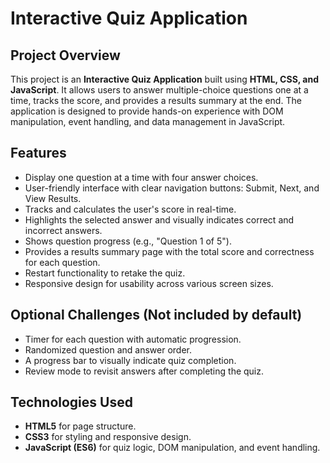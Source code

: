 # Interactive Quiz Application

## Project Overview

This project is an **Interactive Quiz Application** built using **HTML, CSS, and JavaScript**. It allows users to answer multiple-choice questions one at a time, tracks the score, and provides a results summary at the end. The application is designed to provide hands-on experience with DOM manipulation, event handling, and data management in JavaScript.

## Features

- Display one question at a time with four answer choices.
- User-friendly interface with clear navigation buttons: Submit, Next, and View Results.
- Tracks and calculates the user's score in real-time.
- Highlights the selected answer and visually indicates correct and incorrect answers.
- Shows question progress (e.g., "Question 1 of 5").
- Provides a results summary page with the total score and correctness for each question.
- Restart functionality to retake the quiz.
- Responsive design for usability across various screen sizes.

## Optional Challenges (Not included by default)

- Timer for each question with automatic progression.
- Randomized question and answer order.
- A progress bar to visually indicate quiz completion.
- Review mode to revisit answers after completing the quiz.

## Technologies Used

- **HTML5** for page structure.
- **CSS3** for styling and responsive design.
- **JavaScript (ES6)** for quiz logic, DOM manipulation, and event handling.